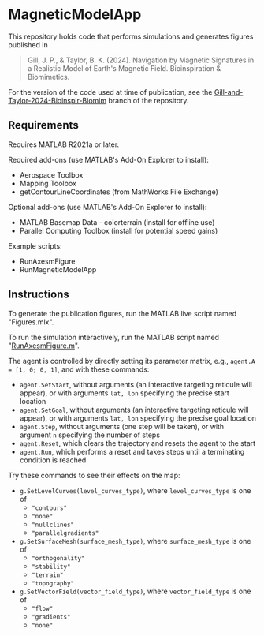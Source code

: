 # MagneticModelApp

This repository holds code that performs simulations and generates figures published in

> Gill, J. P., & Taylor, B. K. (2024). Navigation by Magnetic Signatures in a Realistic Model of Earth's Magnetic Field. Bioinspiration & Biomimetics.

For the version of the code used at time of publication, see the [Gill-and-Taylor-2024-Bioinspir-Biomim](https://github.com/qbeslab/MagneticModelApp/tree/Gill-and-Taylor-2024-Bioinspir-Biomim) branch of the repository.

## Requirements

Requires MATLAB R2021a or later.

Required add-ons (use MATLAB's Add-On Explorer to install):
- Aerospace Toolbox
- Mapping Toolbox
- getContourLineCoordinates (from MathWorks File Exchange)

Optional add-ons (use MATLAB's Add-On Explorer to install):
- MATLAB Basemap Data - colorterrain (install for offline use)
- Parallel Computing Toolbox (install for potential speed gains)

Example scripts:
- RunAxesmFigure
- RunMagneticModelApp

## Instructions

To generate the publication figures, run the MATLAB live script named "Figures.mlx".

To run the simulation interactively, run the MATLAB script named "[RunAxesmFigure.m](RunAxesmFigure.m)".

The agent is controlled by directly setting its parameter matrix, e.g., `agent.A = [1, 0; 0, 1]`, and with these commands:
- `agent.SetStart`, without arguments (an interactive targeting reticule will appear), or with arguments `lat, lon` specifying the precise start location
- `agent.SetGoal`, without arguments (an interactive targeting reticule will appear), or with arguments `lat, lon` specifying the precise goal location
- `agent.Step`, without arguments (one step will be taken), or with argument `n` specifying the number of steps
- `agent.Reset`, which clears the trajectory and resets the agent to the start
- `agent.Run`, which performs a reset and takes steps until a terminating condition is reached

Try these commands to see their effects on the map:
- `g.SetLevelCurves(level_curves_type)`, where `level_curves_type` is one of
    - `"contours"`
    - `"none"`
    - `"nullclines"`
    - `"parallelgradients"`
- `g.SetSurfaceMesh(surface_mesh_type)`, where `surface_mesh_type` is one of
    - `"orthogonality"`
    - `"stability"`
    - `"terrain"`
    - `"topography"`
- `g.SetVectorField(vector_field_type)`, where `vector_field_type` is one of
    - `"flow"`
    - `"gradients"`
    - `"none"`
